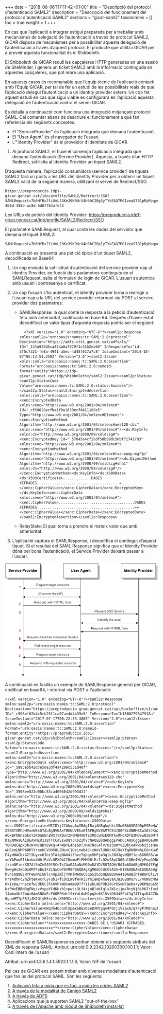 +++
date        = "2018-08-06T17:11:42+01:00"
title       = "Descripció del protocol d’autenticació SAML2"
description = "Descripció del funcionament del protocol d'autenticació SAML2"
sections    = "gicar-saml2"
taxonomies  = []
toc			= true
weight 		= 1
+++

En cas que l’aplicació a integrar estigui preparada per a treballar amb mecanismes de delegació de l’autenticació a través de protocol SAML2, GICAR disposa de mecanismes per a possibilitar aquesta delegació de l’autenticació a través d’aquest protocol. El producte que utilitza GICAR per a proveir aquesta funcionalitat és el Shibboleth.

El Shibboleth de GICAR recull les capçaleres HTTP generades en una sessió de SiteMinder, i genera un ticket SAML2 amb la informació continguda en aquestes capçaleres, que pot rebre una aplicació.

En aquests casos és recomanable que l’equip tècnic de l’aplicació contacti amb l’Equip GICAR, per tal de fer un estudi de les possibilitats reals de que l’aplicació delegui l’autenticació a un identity provider extern. Un cop fet aquest estudi en cas que sigui viable es configurarà en l’aplicació aquesta delegació de l’autenticació contra el servei GICAR.

Es detalla a continuació com funciona una integració mitjançant protocol SAML. Cal comentar abans de descriure el funcionament a què fan referència els següents conceptes:

- El "ServiceProvider" és l’aplicació integrada que demana l’autenticació.
- El “User Agent” és el navegador de l’usuari.
- L’"Identity Provider" és el proveïdor d’identitats de GICAR.

1. Al protocol SAML2, el fluxe el comença l’aplicació integrada que demana l’autenticació (Service Provider). Aquesta, a través d’un HTTP Redirect, sol·licita al Identity Provider un tiquet SAML2.

D’aquesta manera, l’aplicació consumidora (service provider) de tiquets SAML2 farà un posts a les URL del Identity Provider per a obtenir un tiquet SAML2 vàlid de la següent manera, utilitzant el servei de Redirect/SSO.

	https://preproduccio.idp1-gicar.gencat.cat/idp/profile/SAML2/Redirect/SSO?SAMLRequest=7b0HYBxJliUmL23Ke39K9UrX4HShCIBgEyTYkEAQ7MGIzeaS7B1pRyMpqyqBymVWZV1mFkDM7Z28995777333nvvvfe6O51OJ%2fff%2fz9cZmQBbPbOStrJniGAqsgfP358Hz8iHjfZolw9Ol638%2bWr%2fBet86ZNz55%2b9lEx2957uPPpw%2f2HD7YPZvn%2b9v7O3mz74MHu%2bfbu%2fZ17ef7w%2fvnO7N5H6U%2fmdVNUy88%2b2hvvfJSeNc06P1s2bbZs6aOd3f3tnQfbuw%2fe7N57tL%2f36P7%2b%2bP7ew5%2f6KH1K%2fRTLrOU35227ah7dvbuq81VdzdbTaVGNi9lq%2b6KYZvX4Il9Os3ZM%2f79LH1Kr6rwo87uvj794vnf3VT4r6nza3n39%2bsuP0pNq2eToeV0vH1VZUzSPltkibx6100do%2f4iQfDSVRo%2fWy2aVT4vzIp99lL5blMvmERNj89vUfVtNq%2fKjo8c82Fpe3fxS1jR5jcF%2bdITByljH2ey8GU%2fbtvCHiA%2fvUuvLYpo3d9t63bSP70pPRzpZLwj%2b2dOXVVlMr9NnVb3INox4d7zLn9CEnnPTcNzHZVldndR51uaffUS95R%2bld48e3%2b1zxdH%2fAw%3d%3d&RelayState=dab8b17c-460d-455e-ac8d-6d8f763afe43

Les URLs de petició del Identity Provider: https://preproduccio.idp1-gicar.gencat.cat/idp/profile/SAML2/Redirect/SSO

El paràmetre SAMLRequest, el qual conté les dades del servidor que demana el tiquet SAML2: 

	SAMLRequest=7b0HYBxJliUmL23Ke39K9UrX4HShCIBgEyTYkEAQ7MGIzeaS7B1pRyMpqyqBymVWZV1mFkDM7Z28995777333nvvvfe6O51OJ%2fff%2fz9cZmQBbPbOStrJniGAqsgfP358Hz8iHjfZolw9Ol638%2bWr%2fBet86ZNz55%2b9lEx2957uPPpw%2f2HD7YPZvn%2b9v7O3mz74MHu%2bfbu%2fZ17ef7w%2fvnO7N5H6U%2fmdVNUy88%2b2hvvfJSeNc06P1s2bbZs6aOd3f3tnQfbuw%2fe7N57tL%2f36P7%2b%2bP7ew5%2f6KH1K%2fRTLrOU35227ah7dvbuq81VdzdbTaVGNi9lq%2b6KYZvX4Il9Os3ZM%2f79LH1Kr6rwo87uvj794vnf3VT4r6nza3n39%2bsuP0pNq2eToeV0vH1VZUzSPltkibx6100do%2f4iQfDSVRo%2fWy2aVT4vzIp99lL5blMvmERNj89vUfVtNq%2fKjo8c82Fpe3fxS1jR5jcF%2bdITByljH2ey8GU%2fbtvCHiA%2fvUuvLYpo3d9t63bSP70pPRzpZLwj%2b2dOXVVlMr9NnVb3INox4d7zLn9CEnnPTcNzHZVldndR51uaffUS95R%2bld48e3%2b1zxdH%2fAw%3d%3d 

A continuació es presenta una petició típica d’un tiquet SAML2, decodificada en Base64

1.	Un cop enviada la sol·licitud d’autenticació del service provider cap al Identity Provider, en funció dels paràmetres continguts en el SAMLRequest, salta el formulari de login de GICAR. L’usuari s’autentica amb usuari i contrasenya o certificat.

1.	Un cop l’usuari s’ha autenticat, el identity provider torna a redirigir a l’usuari cap a la URL del service provider retornant via POST al service provider dos paràmetres:

	- SAMLResponse: la qual conté la resposta a la petició d’autenticació feta amb anterioritat, codificada en base 64. Després d’haver estat decodificat un valor tipus d’aquesta resposta podria ser el següent:

			<?xml version="1.0" encoding="UTF-8"?><saml2p:Response xmlns:saml2p="urn:oasis:names:tc:SAML:2.0:protocol" Destination="https://adfs.ctti.gencat.cat/adfs/ls/" ID="_133a920d5ca854a8a7979f1c3162eb60" InResponseTo="id-5f5c7321-fe8a-4941-a5ec-4d48f027a7c8" IssueInstant="2014-10-07T06:13:51.250Z" Version="2.0"><saml2:Issuer xmlns:saml2="urn:oasis:names:tc:SAML:2.0:assertion" Format="urn:oasis:names:tc:SAML:2.0:nameid-format:entity">https://idp-gicar.gencat.cat/idp/shibboleth</saml2:Issuer><saml2p:Status><saml2p:StatusCode Value="urn:oasis:names:tc:SAML:2.0:status:Success"/></saml2p:Status><saml2:EncryptedAssertion xmlns:saml2="urn:oasis:names:tc:SAML:2.0:assertion"><xenc:EncryptedData xmlns:xenc="http://www.w3.org/2001/04/xmlenc#" Id="_cf60828ecfbe1f9a1630ecfd411180e5" Type="http://www.w3.org/2001/04/xmlenc#Element"><xenc:EncryptionMethod Algorithm="http://www.w3.org/2001/04/xmlenc#aes128-cbc" xmlns:xenc="http://www.w3.org/2001/04/xmlenc#"/><ds:KeyInfo xmlns:ds="http://www.w3.org/2000/09/xmldsig#"><xenc:EncryptedKey Id="_57045e4cf2bdf58b89dc50bf71741783" xmlns:xenc="http://www.w3.org/2001/04/xmlenc#"><xenc:EncryptionMethod Algorithm="http://www.w3.org/2001/04/xmlenc#rsa-oaep-mgf1p" xmlns:xenc="http://www.w3.org/2001/04/xmlenc#"><ds:DigestMethod Algorithm="http://www.w3.org/2000/09/xmldsig#sha1" xmlns:ds="http://www.w3.org/2000/09/xmldsig#"/></xenc:EncryptionMethod><ds:KeyInfo><ds:X509Data><ds:X509Certificate>.............DADES XIFRADES..................................... =</xenc:CipherValue></xenc:CipherData></xenc:EncryptedKey></ds:KeyInfo><xenc:CipherData xmlns:xenc="http://www.w3.org/2001/04/xmlenc#"><xenc:CipherValue>...................................DADES XIFRADES.............................................==</xenc:CipherValue></xenc:CipherData></xenc:EncryptedData></saml2:EncryptedAssertion></saml2p:Response>

	- RelayState: El qual torna a prendre el mateix valor que amb anterioritat.

1.	L’aplicació captura el SAMLResponse, i decodifica el contingut d’aquest tiquet. Si el resultat del SAML Response significa que el Identity Provider dóna per bona l’autenticació, el Service Provider deixarà passar a l’usuari.

![Integració Aplicacions GICAR](/related/gicar/saml.png)

A continuació es facilita un exemple de SAMLResponse generat per GICAR, codificat en base64, i retornat via POST a l'aplicació:

	<?xml version="1.0" encoding="UTF-8"?><saml2p:Response xmlns:saml2p="urn:oasis:names:tc:SAML:2.0:protocol" Destination="https://preproduccio.gram.gencat.cat/api/backoffice/v1/authenticate" ID="_c598ef62b4c5cb25f1ca07ae4d4439e5" InResponseTo="b1500279647918a" IssueInstant="2017-07-17T08:22:39.386Z" Version="2.0"><saml2:Issuer xmlns:saml2="urn:oasis:names:tc:SAML:2.0:assertion" Format="urn:oasis:names:tc:SAML:2.0:nameid-format:entity">https://preproduccio.idp1-gicar.gencat.cat/idp/shibboleth</saml2:Issuer><saml2p:Status><saml2p:StatusCode Value="urn:oasis:names:tc:SAML:2.0:status:Success"/></saml2p:Status><saml2:EncryptedAssertion xmlns:saml2="urn:oasis:names:tc:SAML:2.0:assertion"><xenc:EncryptedData xmlns:xenc="http://www.w3.org/2001/04/xmlenc#" Id="_5893e5b42d7e58e3df4a4299c531d40f" Type="http://www.w3.org/2001/04/xmlenc#Element"><xenc:EncryptionMethod Algorithm="http://www.w3.org/2001/04/xmlenc#aes128-cbc" xmlns:xenc="http://www.w3.org/2001/04/xmlenc#"/><ds:KeyInfo xmlns:ds="http://www.w3.org/2000/09/xmldsig#"><xenc:EncryptedKey Id="_3508ee822d00bc83ca4604042d993d21" xmlns:xenc="http://www.w3.org/2001/04/xmlenc#"><xenc:EncryptionMethod Algorithm="http://www.w3.org/2001/04/xmlenc#rsa-oaep-mgf1p" xmlns:xenc="http://www.w3.org/2001/04/xmlenc#"><ds:DigestMethod Algorithm="http://www.w3.org/2000/09/xmldsig#sha1" xmlns:ds="http://www.w3.org/2000/09/xmldsig#"/></xenc:EncryptionMethod><ds:KeyInfo><ds:X509Data><ds:X509Certificate>MIIDYjCCAkqgAwIBAgIBajANBgkqhkiG9w0BAQUFADBpMSEwHwYDVQQKExhHZW5lcmFsaXRhdCBk ZSBDYXRhbHVueWExDTALBgNVBAsTBENUVEkxETAPBgNVBAMTCEdJQ0FSLUNBMSIwIAYJKoZIhvcN AQkBFhNnZGkuY3R0aUBnZW5jYXQuY2F0MB4XDTE3MDcwNzE0MTkwMFoXDTQ3MDcwNzE0MTkwMFow DzENMAsGA1UEAxMER1JBTTCCASIwDQYJKoZIhvcNAQEBBQADggEPADCCAQoCggEBAKQeB0mI24Oj YBRDQCepk3bcN+M7QBt89Kq+4nWBYE4bI6DT/Rm7NoS4lV/0a3OmYvZBbjo4kwShzj3zHowK3hNR wHEsmLNMPb8MlYroeHCVOH50LZNsvCjDsineb4C+zWeVlUOW/XK7UeYfqOb9KwhLOSnXu45chW9U F4ydHACbxG2l5Uycx6Ibi9TAigNA64iZhxzTqbqx5HPjm3qlkJNdJgvNQMf1op5X60SB/adXy6yH vqYAPuuF1kbxbo4WhfPoVcGPXO4CIDomwElFHMO0lRr7zO2oS8pC800a1QBe4W/yPuqGDNq5It1l /zznNPin/XO7At5mZo9A9fRCeTsCAwEAAaNvMG0wDAYDVR0TAQH/BAIwADAdBgNVHQ4EFgQUe4tj 5wwgHs2ebQx0MTFpBwIFZLQwCwYDVR0PBAQDAgXgMBEGCWCGSAGG+EIBAQQEAwIGQDAeBglghkgB hvhCAQ0EERYPeGNhIGNlcnRpZmljYXRlMA0GCSqGSIb3DQEBBQUAA4IBAQBihTW80FDlL/FfHzhI mrz4dhPc2hZkteKwKrCyFQb1+fCOcLW9fWvRiJrnIeNpkhweyaX3B2GBQmo/vL/VON9cMGWG66rg UkIsma/rnszefwCdkUC3lKAVhkWOcAAm9DTf71IwbLmBPRb2dGrbSuMFQebs+y9KM9pGe5S0kZ4X bzPWvEBBN3qFNo/zVvppYfdKHzh1+pwcc3LY4zjnBleKfqlx2W1xjjm/R+y9j6iVHZrIocMmxXmd I4mbuXhfZmWi0AmSNGmFcF00RPKdrlS+YuLOoM2pqXn6K15vtD6U4SFbC3gT4TtgvD4CZ0ejkXmT 0gumMTYpP5JjJH2GfyM3</ds:X509Certificate></ds:X509Data></ds:KeyInfo><xenc:CipherData xmlns:xenc="http://www.w3.org/2001/04/xmlenc#"><xenc:CipherValue>OWqVh4Qcn4lXpmkSBGxbSeDXM7gqv4P0Cj1VsaxA/q74yP7M8naICurbglQx1W/SCTkyhQ5jW0BIRvdhAm6ofh0rhSYOkUMiJqpRJkzAvdq37B0l3fdCZSSng5+n4lCLtPbg/uCp19gFWRM6pv+lkCBJaIjQlA2xqaozaVpvt/xeAI8KYM5MZg6PkObO34PXsKslJSYIxu3JzZ4clPnq8FE4AmH8rTbzKUPpOAYRmf93LkrNuDpcZXg8wlYjaOZoXH03isdtfENPhEGCec1yasrRjFlLdd0u3ry5ElRWdCf6eHeIEZBSB6pHv1dKXXZM11CIS2u8PkvvfPGBg5Q6lg==</xenc:CipherValue></xenc:CipherData></xenc:EncryptedKey></ds:KeyInfo><xenc:CipherData xmlns:xenc="http://www.w3.org/2001/04/xmlenc#"><xenc:CipherValue>**xxxxxxxxxxxxxxxxx-DADES DE L'USUARI XIFRADES-xxxxxxxxxxxxxxxxxxxxxx**</xenc:CipherValue></xenc:CipherData></xenc:EncryptedData></saml2:EncryptedAssertion></saml2p:Response>
	
Decodificant el SAMLResponse es podran obtenir els següents atributs del XML de resposta SAML:
Atribut: urn:oid:0.9.2342.19200300.100.1.1; 
Valor: Codi intern de l'usuari

Atribut: urn:oid:1.3.6.1.4.1.5923.1.1.1.6; 
Valor: NIF de l'usuari

Pel cas de GICAR ens podem trobar amb diverses modalitats d'autenticació que fan ús del protocol SAML. Són les següents:

1. [Aplicació feta a mida que es faci a mida les crides SAML2](https://canigo.ctti.gencat.cat/gicar-saml2/auth-saml2-fet-a-mida/)
1. [A través de la modalitat de Canigó SAML2](https://canigo.ctti.gencat.cat/gicar-saml2/auth-saml2-fet-a-mida/)
1. [A través de ADFS](https://canigo.ctti.gencat.cat/gicar-saml2/auth-saml2-adfs/)
1. Aplicacions que ja suporten SAML2 "out-of-the-box"
1. [A través de l'Apache amb mòdul de Shibboleth instal·lat](https://canigo.ctti.gencat.cat/gicar-saml2/auth-saml2-shibboleth/)


